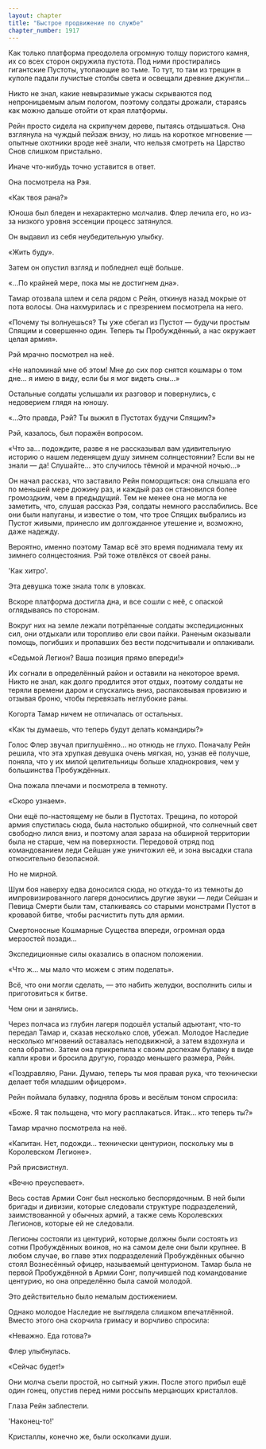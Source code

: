 ```yaml
---
layout: chapter
title: "Быстрое продвижение по службе"
chapter_number: 1917
---
```




Как только платформа преодолела огромную толщу пористого камня, их со всех сторон окружила пустота. Под ними простирались гигантские Пустоты, утопающие во тьме. То тут, то там из трещин в куполе падали лучистые столбы света и освещали древние джунгли...

Никто не знал, какие невыразимые ужасы скрываются под непроницаемым алым пологом, поэтому солдаты дрожали, стараясь как можно дальше отойти от края платформы.

Рейн просто сидела на скрипучем дереве, пытаясь отдышаться. Она взглянула на чуждый пейзаж внизу, но лишь на короткое мгновение — опытные охотники вроде неё знали, что нельзя смотреть на Царство Снов слишком пристально.

Иначе что-нибудь точно уставится в ответ.

Она посмотрела на Рэя.

«Как твоя рана?»

Юноша был бледен и нехарактерно молчалив. Флер лечила его, но из-за низкого уровня эссенции процесс затянулся.

Он выдавил из себя неубедительную улыбку.

«Жить буду».

Затем он опустил взгляд и побледнел ещё больше.

«...По крайней мере, пока мы не достигнем дна».

Тамар отозвала шлем и села рядом с Рейн, откинув назад мокрые от пота волосы. Она нахмурилась и с презрением посмотрела на него.

«Почему ты волнуешься? Ты уже сбегал из Пустот — будучи простым Спящим и совершенно один. Теперь ты Пробуждённый, а нас окружает целая армия».

Рэй мрачно посмотрел на неё.

«Не напоминай мне об этом! Мне до сих пор снятся кошмары о том дне... я имею в виду, если бы я мог видеть сны...»

Остальные солдаты услышали их разговор и повернулись, с недоверием глядя на юношу.

«...Это правда, Рэй? Ты выжил в Пустотах будучи Спящим?»

Рэй, казалось, был поражён вопросом.

«Что за... подождите, разве я не рассказывал вам удивительную историю о нашем леденящем душу зимнем солнцестоянии? Если вы не знали — да! Слушайте... это случилось тёмной и мрачной ночью...»

Он начал рассказ, что заставило Рейн поморщиться: она слышала его по меньшей мере дюжину раз, и каждый раз он становился более громоздким, чем в предыдущий. Тем не менее она не могла не заметить, что, слушая рассказ Рэя, солдаты немного расслабились. Все они были напуганы, и известие о том, что трое Спящих выбрались из Пустот живыми, принесло им долгожданное утешение и, возможно, даже надежду.

Вероятно, именно поэтому Тамар всё это время поднимала тему их зимнего солнцестояния. Рэй тоже отвлёкся от своей раны.

'Как хитро'.

Эта девушка тоже знала толк в уловках.

Вскоре платформа достигла дна, и все сошли с неё, с опаской оглядываясь по сторонам.

Вокруг них на земле лежали потрёпанные солдаты экспедиционных сил, они отдыхали или торопливо ели свои пайки. Раненым оказывали помощь, погибших и пропавших без вести подсчитывали и оплакивали.

«Седьмой Легион? Ваша позиция прямо впереди!»

Их согнали в определённый район и оставили на некоторое время. Никто не знал, как долго продлится этот отдых, поэтому солдаты не теряли времени даром и спускались вниз, распаковывая провизию и отзывая броню, чтобы перевязать неглубокие раны.

Когорта Тамар ничем не отличалась от остальных.

«Как ты думаешь, что теперь будут делать командиры?»

Голос Флер звучал приглушённо... но отнюдь не глухо. Поначалу Рейн решила, что эта хрупкая девушка очень мягкая, но, узнав её получше, поняла, что у их милой целительницы больше хладнокровия, чем у большинства Пробуждённых.

Она пожала плечами и посмотрела в темноту.

«Скоро узнаем».

Они ещё по-настоящему не были в Пустотах. Трещина, по которой армия спустилась сюда, была настолько обширной, что солнечный свет свободно лился вниз, и поэтому алая зараза на обширной территории была не старше, чем на поверхности. Передовой отряд под командованием леди Сейшан уже уничтожил её, и зона высадки стала относительно безопасной.

Но не мирной.

Шум боя наверху едва доносился сюда, но откуда-то из темноты до импровизированного лагеря доносились другие звуки — леди Сейшан и Певица Смерти были там, сталкиваясь со старыми монстрами Пустот в кровавой битве, чтобы расчистить путь для армии.

Смертоносные Кошмарные Существа впереди, огромная орда мерзостей позади...

Экспедиционные силы оказались в опасном положении.

«Что ж... мы мало что можем с этим поделать».

Всё, что они могли сделать, — это набить желудки, восполнить силы и приготовиться к битве.

Чем они и занялись.

Через полчаса из глубин лагеря подошёл усталый адъютант, что-то передал Тамар и, сказав несколько слов, убежал. Молодое Наследие несколько мгновений оставалась неподвижной, а затем вздохнула и села обратно. Затем она прикрепила к своим доспехам булавку в виде капли крови и бросила другую, гораздо меньшего размера, Рейн.

«Поздравляю, Рани. Думаю, теперь ты моя правая рука, что технически делает тебя младшим офицером».

Рейн поймала булавку, подняла бровь и весёлым тоном спросила:

«Боже. Я так польщена, что могу расплакаться. Итак... кто теперь ты?»

Тамар мрачно посмотрела на неё.

«Капитан. Нет, подожди... технически центурион, поскольку мы в Королевском Легионе».

Рэй присвистнул.

«Вечно преуспевает».

Весь состав Армии Сонг был несколько беспорядочным. В ней были бригады и дивизии, которые следовали структуре подразделений, заимствованной у обычных армий, а также семь Королевских Легионов, которые ей не следовали.

Легионы состояли из центурий, которые должны были состоять из сотни Пробуждённых воинов, но на самом деле они были крупнее. В любом случае, во главе этих подразделений Пробуждённых обычно стоял Вознесённый офицер, называемый центурионом. Тамар была не первой Пробуждённой в Армии Сонг, получившей под командование центурию, но она определённо была самой молодой.

Это действительно было немалым достижением.

Однако молодое Наследие не выглядела слишком впечатлённой. Вместо этого она скорчила гримасу и ворчливо спросила:

«Неважно. Еда готова?»

Флер улыбнулась.

«Сейчас будет!»

Они молча съели простой, но сытный ужин. После этого прибыл ещё один гонец, опустив перед ними россыпь мерцающих кристаллов.

Глаза Рейн заблестели.

'Наконец-то!'

Кристаллы, конечно же, были осколками души.

